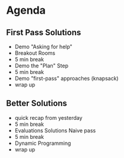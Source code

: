 # Agenda

## First Pass Solutions
- Demo "Asking for help"
- Breakout Rooms
- 5 min break
- Demo the "Plan" Step
- 5 min break
- Demo "first-pass" approaches (knapsack)
- wrap up


## Better Solutions
- quick recap from yesterday
- 5 min break
- Evaluations Solutions Naive pass
- 5 min break
- Dynamic Programming
- wrap up